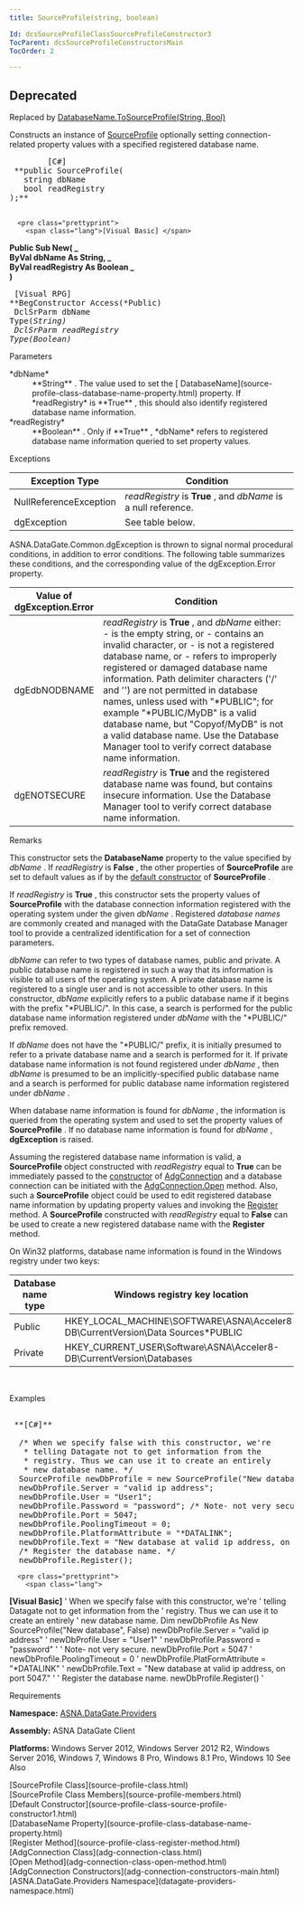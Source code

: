 ```yaml
---
title: SourceProfile(string, boolean)

Id: dcsSourceProfileClassSourceProfileConstructor3
TocParent: dcsSourceProfileConstructorsMain
TocOrder: 2

---
```


## <span style="font-color:red">Deprecated</span>
Replaced by [DatabaseName.ToSourceProfile(String, Bool)](database-name-class-to_source-profile-method2.html)

Constructs an instance of [SourceProfile](source-profile-class.html) optionally setting connection-related property values with a specified registered database name.
<pre class="prettyprint">
        <span class="lang">[C#]</span>
 **public SourceProfile(<br />   string dbName<br />   bool readRegistry<br />);** 
      </pre>
      <pre class="prettyprint">
        <span class="lang">[Visual Basic] </span>
 **Public Sub New( _<br />   ByVal dbName As String, _<br />   ByVal readRegistry As Boolean _<br />)** 
      </pre>
      <pre class="prettyprint">
        <span class="lang">[Visual RPG]</span>
 **BegConstructor Access(*Public)<br />   DclSrParm dbName Type(*String)<br />   DclSrParm readRegistry Type(*Boolean)** 
      </pre>

Parameters

<dl>
        <dt>
 *dbName* 
        </dt>
        <dd>
 **String** .  The value used to set the [
							DatabaseName](source-profile-class-database-name-property.html) property.  If *readRegistry*  is **True** , 
						this should also identify registered database name information.</dd>
        <dt>
 *readRegistry* 
        </dt>
        <dd>
 **Boolean** .  Only if **True** , *dbName*  refers 
								to registered database name information queried to set property values.</dd>
</dl>

Exceptions



| Exception Type | Condition |
| ---- | ---- |
| NullReferenceException | *readRegistry* is **True** , and *dbName* is a null reference. |
| dgException | See table below. |



ASNA.DataGate.Common.dgException is thrown to signal normal procedural conditions, in addition to error conditions. The following table summarizes these conditions, and the corresponding value of the dgException.Error property.
<br />



| Value of <br /> dgException.Error | Condition |
| ---- | ---- |
| dgEdbNODBNAME | *readRegistry* is **True** , and *dbName* either:  - is the empty string, or - contains an invalid character, or - is not a registered database name, or - refers to improperly registered or damaged database name information.  Path delimiter characters ('/' and '\') are not permitted in database names, unless used with "*PUBLIC"; for example "*PUBLIC/MyDB" is a valid database name, but "Copyof/MyDB" is not a valid database name. Use the Database Manager tool to verify correct database name information. |
| dgENOTSECURE | *readRegistry* is **True** and the registered database name was found, but contains insecure information. Use the Database Manager tool to verify correct database name information. |



Remarks

This constructor sets the **DatabaseName** property to the value specified by *dbName* . If *readRegistry* is **False** , the other properties of **SourceProfile** are set to default values as if by the [default constructor](source-profile-class-source-profile-constructor1.html) of **SourceProfile** .

If *readRegistry* is **True** , this constructor sets the property values of **SourceProfile** with the database connection information registered with the operating system under the given *dbName* . Registered *database names* are commonly created and managed with the DataGate Database Manager tool to provide a centralized identification for a set of connection parameters.

*dbName* can refer to two types of database names, public and private. A public database name is registered in such a way that its information is visible to all users of the operating system. A private database name is registered to a single user and is not accessible to other users. In this constructor, *dbName* explicitly refers to a public database name if it begins with the prefix "*PUBLIC/". In this case, a search is performed for the public database name information registered under *dbName* with the "*PUBLIC/" prefix removed.

If *dbName* does not have the "*PUBLIC/" prefix, it is initially presumed to refer to a private database name and a search is performed for it. If private database name information is not found registered under *dbName* , then *dbName* is presumed to be an implicitly-specified public database name and a search is performed for public database name information registered under *dbName* .

When database name information is found for *dbName* , the information is queried from the operating system and used to set the property values of **SourceProfile** . If no database name information is found for *dbName* , **dgException** is raised.

Assuming the registered database name information is valid, a **SourceProfile** object constructed with *readRegistry* equal to **True** can be immediately passed to the [constructor](adg-connection-constructors-main.html) of [AdgConnection](adg-connection-class.html) and a database connection can be initiated with the [AdgConnection.Open](adg-connection-class-open-method.html) method. Also, such a **SourceProfile** object could be used to edit registered database name information by updating property values and invoking the [Register](source-profile-class-register-method.html) method. A **SourceProfile** constructed with *readRegistry* equal to **False** can be used to create a new registered database name with the **Register** method.

<p>On Win32 platforms, database name information is found in the Windows registry under two keys:
<br />



| Database name type | Windows registry key location |
| ---- | ---- |
| Public | HKEY_LOCAL_MACHINE\SOFTWARE\ASNA\Acceler8-DB\CurrentVersion\Data Sources\*PUBLIC |
| Private | HKEY_CURRENT_USER\Software\ASNA\Acceler8-DB\CurrentVersion\Databases |



<br />

Examples

<pre class="prettyprint">
        <span class="lang">
 **[C#]** 
        </span>
  /* When we specify false with this constructor, we're
   * telling Datagate not to get information from the
   * registry. Thus we can use it to create an entirely
   * new database name. */
  SourceProfile newDbProfile = new SourceProfile("New database", false);
  newDbProfile.Server = "valid ip address";
  newDbProfile.User = "User1";
  newDbProfile.Password = "password"; /* Note- not very secure. */
  newDbProfile.Port = 5047;
  newDbProfile.PoolingTimeout = 0;
  newDbProfile.PlatformAttribute = "*DATALINK";
  newDbProfile.Text = "New database at valid ip address, on port 5047.";
  /* Register the database name. */
  newDbProfile.Register();
</pre>
      <pre class="prettyprint">
        <span class="lang">
 **[Visual Basic]** 
        </span>
  ' When we specify false with this constructor, we're
  ' telling Datagate not to get information from the
  ' registry. Thus we can use it to create an entirely
  ' new database name. 
  Dim newDbProfile As New SourceProfile("New database", False)
  newDbProfile.Server = "valid ip address" '
  newDbProfile.User = "User1" '
  newDbProfile.Password = "password" ' ' Note- not very secure. 
  newDbProfile.Port = 5047 '
  newDbProfile.PoolingTimeout = 0 '
  newDbProfile.PlatFormAttribute = "*DATALINK" '
  newDbProfile.Text = "New database at valid ip address, on port 5047." '
  ' Register the database name. 
  newDbProfile.Register() '</pre>

Requirements

<span> **Namespace:** [ ASNA.DataGate.Providers](datagate-providers-namespace.html) </span> 

<span> **Assembly:** ASNA DataGate Client</span> 

<span> **Platforms:** Windows Server 2012, Windows Server 2012 R2, Windows Server 2016, Windows 7, Windows 8 Pro, Windows 8.1 Pro, Windows 10</span> 
See Also

<dl />
      [SourceProfile Class](source-profile-class.html)
      <br />
      [SourceProfile Class Members](source-profile-members.html)
      <br />
      [Default Constructor](source-profile-class-source-profile-constructor1.html)
      <br />
      [DatabaseName Property](source-profile-class-database-name-property.html)
      <br />
      [Register Method](source-profile-class-register-method.html) <br />[AdgConnection Class](adg-connection-class.html)<br />[Open Method](adg-connection-class-open-method.html)<br />[AdgConnection Constructors](adg-connection-constructors-main.html)<br />[ASNA.DataGate.Providers Namespace](datagate-providers-namespace.html)

